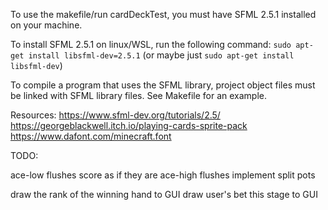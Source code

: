 To use the makefile/run cardDeckTest, you must have SFML 2.5.1 installed on your machine.

To install SFML 2.5.1 on linux/WSL, run the following command:
`sudo apt-get install libsfml-dev=2.5.1` (or maybe just `sudo apt-get install libsfml-dev`)

To compile a program that uses the SFML library, project object files must be linked with SFML library files. See Makefile for an example.

Resources:
https://www.sfml-dev.org/tutorials/2.5/
https://georgeblackwell.itch.io/playing-cards-sprite-pack
https://www.dafont.com/minecraft.font

TODO:

ace-low flushes score as if they are ace-high flushes
implement split pots

draw the rank of the winning hand to GUI
draw user's bet this stage to GUI